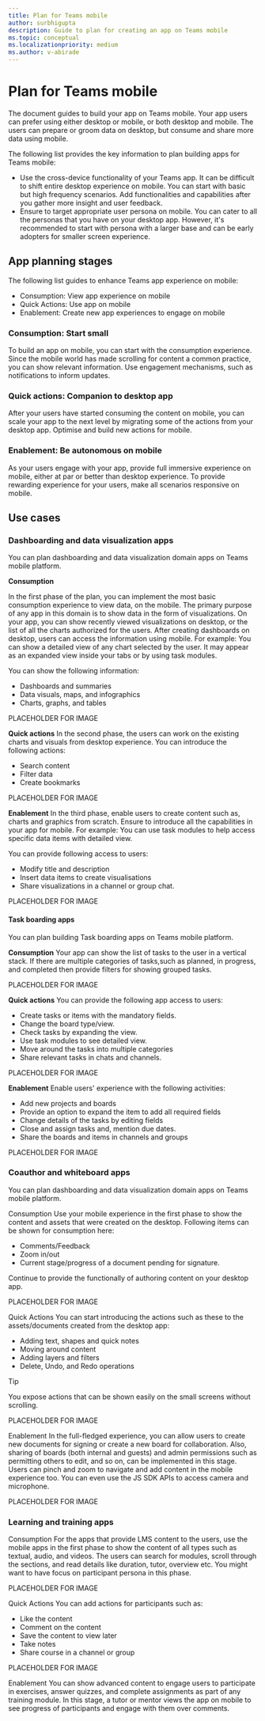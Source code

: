 ```yaml
---
title: Plan for Teams mobile
author: surbhigupta
description: Guide to plan for creating an app on Teams mobile 
ms.topic: conceptual
ms.localizationpriority: medium
ms.author: v-abirade
---
```

# Plan for Teams mobile

The document guides to build your app on Teams mobile. Your app users can prefer using either desktop or mobile, or both desktop and mobile. The users can prepare or groom data on desktop, but consume and share more data using mobile.

The following list provides the key information to plan building apps for Teams mobile:

* Use the cross-device functionality of your Teams app. It can be difficult to shift entire desktop experience on mobile. You can start with basic but high frequency scenarios. Add functionalities and capabilities after you gather more insight and user feedback.
* Ensure to target appropriate user persona on mobile. You can cater to all the personas that you have on your desktop app. However, it's recommended to start with persona with a larger base and can be early adopters for smaller screen experience.

## App planning stages

The following list guides to enhance Teams app experience on mobile:

* Consumption: View app experience on mobile
* Quick Actions: Use app on mobile
* Enablement: Create new app experiences to engage on mobile

### Consumption: Start small
To build an app on mobile, you can start with the consumption experience. Since the mobile world has made scrolling for content a common practice, you can show relevant information. Use engagement mechanisms, such as notifications to inform updates.

### Quick actions: Companion to desktop app
After your users have started consuming the content on mobile, you can scale your app to the next level by migrating some of the actions from your desktop app. Optimise and build new actions for mobile.

### Enablement: Be autonomous on mobile
As your users engage with your app, provide full immersive experience on mobile, either at par or better than desktop experience. To provide rewarding experience for your users, make all scenarios responsive on mobile.

## Use cases

### Dashboarding and data visualization apps
You can plan dashboarding and data visualization domain apps on Teams mobile platform.

**Consumption**

In the first phase of the plan, you can implement the most basic consumption experience to view data, on the mobile. The primary purpose of any app in this domain is to show data in the form of visualizations. On your app, you can show recently viewed visualizations on desktop, or the list of all the charts authorized for the users. After creating dashboards on desktop, users can access the information using mobile. For example: You can show a detailed view of any chart selected by the user. It may appear as an expanded view inside your tabs or by using task modules.

You can show the following information: 

* Dashboards and summaries
* Data visuals, maps, and infographics
* Charts, graphs, and tables 

PLACEHOLDER FOR IMAGE

**Quick actions**
In the second phase, the users can work on the existing charts and visuals from desktop experience. You can introduce the following actions:

* Search content
* Filter data
* Create bookmarks

PLACEHOLDER FOR IMAGE

**Enablement**
In the third phase, enable users to create content such as, charts and graphics from scratch. Ensure to introduce all the capabilities in your app for mobile. For example: You can use task modules to help access specific data items with detailed view.

You can provide following access to users:
* Modify title and description
* Insert data items to create visualisations
* Share visualizations in a channel or group chat.

PLACEHOLDER FOR IMAGE

#### Task boarding apps
You can plan building Task boarding apps on Teams mobile platform.

**Consumption**
Your app can show the list of tasks to the user in a vertical stack. If there are multiple categories of tasks,such as planned, in progress, and completed then provide filters for showing grouped tasks. 

PLACEHOLDER FOR IMAGE

**Quick actions**
You can provide the following app access to users:
* Create tasks or items with the mandatory fields. 
* Change the board type/view. 
* Check tasks by expanding the view. 
* Use task modules to see detailed view. 
* Move around the tasks into multiple categories 
* Share relevant tasks in chats and channels.

PLACEHOLDER FOR IMAGE

**Enablement**
Enable users' experience with the following activities:
* Add new projects and boards
* Provide an option to expand the item to add all required fields 
* Change details of the tasks by editing fields
* Close and assign tasks and, mention due dates. 
* Share the boards and items in channels and groups

PLACEHOLDER FOR IMAGE

### Coauthor and whiteboard apps
You can plan dashboarding and data visualization domain apps on Teams mobile platform.

Consumption
Use your mobile experience in the first phase to show the content and assets that were created on the desktop. Following items can be shown for consumption here:

* Comments/Feedback
* Zoom in/out
* Current stage/progress of a document pending for signature.

Continue to provide the functionally of authoring content on your desktop app. 

PLACEHOLDER FOR IMAGE

Quick Actions
You can start introducing the actions such as these to the assets/documents created from the desktop app:

* Adding text, shapes and quick notes
* Moving around content 
* Adding layers and filters
* Delete, Undo, and Redo operations 

> [!TIP]
> You expose actions that can be shown easily on the small screens without scrolling.

PLACEHOLDER FOR IMAGE

Enablement
In the full-fledged experience, you can allow users to create new documents for signing or create a new board for collaboration. Also, sharing of boards (both internal and guests) and admin permissions such as permitting others to edit, and so on, can be implemented in this stage. Users can pinch and zoom to navigate and add content in the mobile experience too. You can even use the JS SDK APIs to access camera and microphone.

PLACEHOLDER FOR IMAGE

### Learning and training apps

Consumption
For the apps that provide LMS content to the users, use the mobile apps in the first phase to show the content of all types such as textual, audio, and videos. The users can search for modules, scroll through the sections, and read details like duration, tutor, overview etc. You might want to have focus on participant persona in this phase.

PLACEHOLDER FOR IMAGE

Quick Actions
You can add actions for participants such as:

* Like the content
* Comment on the content
* Save the content to view later
* Take notes
* Share course in a channel or group

PLACEHOLDER FOR IMAGE

Enablement
You can show advanced content to engage users to participate in exercises, answer quizzes, and complete assignments as part of any training module. In this stage, a tutor or mentor views the app on mobile to see progress of participants and engage with them over comments.

